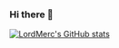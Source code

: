 ### Hi there 👋

<!--
**LordMerc/LordMerc** is a ✨ _special_ ✨ repository because its `README.md` (this file) appears on your GitHub profile.

Here are some ideas to get you started:

- 🔭 I’m currently working on ...
- 🌱 I’m currently learning ...
- 👯 I’m looking to collaborate on ...
- 🤔 I’m looking for help with ...
- 💬 Ask me about ...
- 📫 How to reach me: ...
- 😄 Pronouns: ...
- ⚡ Fun fact: ...
-->
[![LordMerc's GitHub stats](https://github-readme-stats.vercel.app/api?username=LordMerc&theme=dark)](https://github.com/anuraghazra/github-readme-stats)
